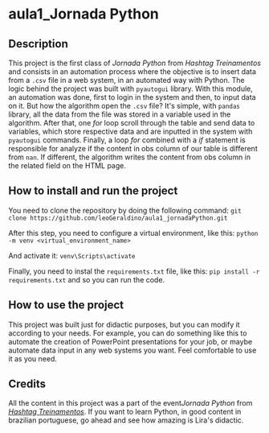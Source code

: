 <h1>aula1_Jornada Python</h1>

<h2>Description</h2>

This project is the first class of <i>Jornada Python</i> from <i>Hashtag Treinamentos</i> and consists in an automation process where the objective is to insert data from a ```.csv``` file in a web system, in an automated way with Python.
The logic behind the project was built with ```pyautogui``` library. With this module, an automation was done, first to login in the system and then, to input data on it. But how the algorithm open the ```.csv``` file? It's simple, with ```pandas``` library, all the data from the file was stored in a variable used in the algorithm. After that, one <i>for</i> loop scroll through the table and send data to variables, which store respective data and are inputted in the system with ```pyautogui``` commands. 
Finally, a loop <i>for</i> combined with a <i>if</i> statement is responsible for analyze if the content in obs column of our table is different from ```nan```. If different, the algorithm writes the content from obs column in the related field on the HTML page.

<h2>How to install and run the project</h2>

You need to clone the repository by doing the following command:
```git clone https://github.com/leoGeraldino/aula1_jornadaPython.git```

After this step, you need to configure a virtual environment, like this:
```python -m venv <virtual_environment_name>```

And activate it: 
```venv\Scripts\activate```

Finally, you need to instal the ```requirements.txt``` file, like this:
```pip install -r requirements.txt``` and so you can run the code.

<h2>How to use the project</h2>

This project was built just for didactic purposes, but you can modify it according to your needs. For example, you can do something like this to automate the creation of PowerPoint presentations for your job, or maybe automate data input in any web systems you want. 
Feel comfortable to use it as you need.

<h2>Credits</h2>

All the content in this project was a part of the event<i>Jornada Python</i> from <i><a target="_blank" href="https://www.youtube.com/@HashtagTreinamentos">Hashtag Treinamentos</a></i>. If you want to learn Python, in good content in brazilian portuguese, go ahead and see how amazing is Lira's didactic. 
